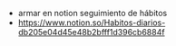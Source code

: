 - armar en notion seguimiento de hábitos
- https://www.notion.so/Habitos-diarios-db205e04d45e48b2bfff1d396cb6884f